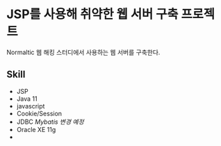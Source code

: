 # JSP를 사용해 취약한 웹 서버 구축 프로젝트

Normaltic 웹 해킹 스터디에서 사용하는 웹 서버를 구축한다.

## Skill
- JSP
- Java 11
- javascript
- Cookie/Session
- JDBC *Mybatis 변경 예정*
- Oracle XE 11g
- 

